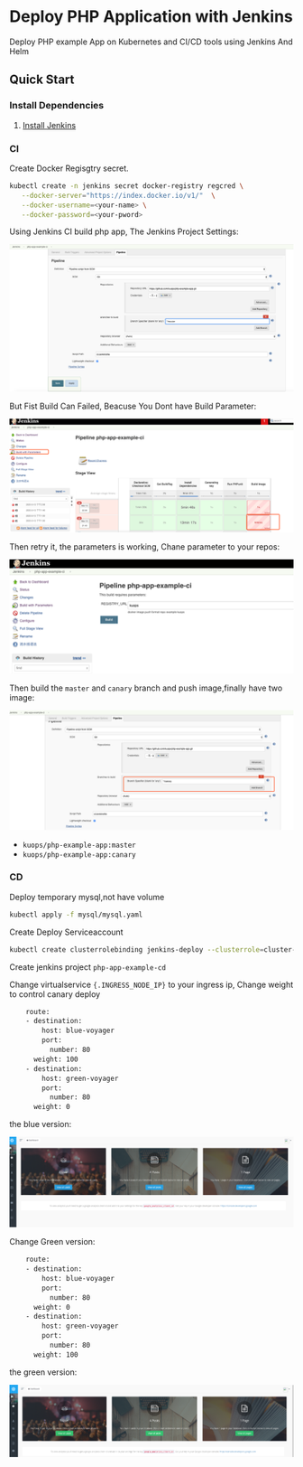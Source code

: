 # Deploy PHP Application with Jenkins

<!-- markdownlint-disable MD013 -->
Deploy PHP example App on Kubernetes and CI/CD tools using Jenkins And Helm

## Quick Start

### Install Dependencies

1. [Install Jenkins](Jenkins.md)


### CI

Create Docker Regisgtry secret.

```bash
kubectl create -n jenkins secret docker-registry regcred \
   --docker-server="https://index.docker.io/v1/"  \
   --docker-username=<your-name> \
   --docker-password=<your-pword>
```

Using Jenkins CI build php app, The Jenkins Project Settings:

![jenkins ci setttings](images/php-example-app-ci.png)


But Fist Build Can Failed, Beacuse You Dont have Build Parameter:

![jenkins parameters](images/php-example-app-ci-parameters.png)

Then retry it, the parameters is working, Chane parameter to your repos:

![jenkins paremeters2](images/php-example-app-ci-parameters2.png)

Then build the `master` and `canary` branch and push image,finally have two image:

![jenkins canary](images/php-example-app-ci-canary.png)

- `kuops/php-example-app:master`
- `kuops/php-example-app:canary`

### CD 

Deploy temporary mysql,not have volume

```bash
kubectl apply -f mysql/mysql.yaml
```

Create Deploy Serviceaccount

```bash
kubectl create clusterrolebinding jenkins-deploy --clusterrole=cluster-admin --serviceaccount=jenkins:example-jenkins
```

Create jenkins project `php-app-example-cd`

Change virtualservice `{.INGRESS_NODE_IP}` to your ingress ip, Change weight to control canary deploy

```bash
    route:
    - destination:
        host: blue-voyager
        port:
          number: 80
      weight: 100
    - destination:
        host: green-voyager
        port:
          number: 80
      weight: 0
```

the blue version:

![blue version](images/php-example-app-blue-version.png)

Change Green version:

```bash
    route:
    - destination:
        host: blue-voyager
        port:
          number: 80
      weight: 0
    - destination:
        host: green-voyager
        port:
          number: 80
      weight: 100
```

the green version:

![green version](images/php-example-app-green-version.png)
